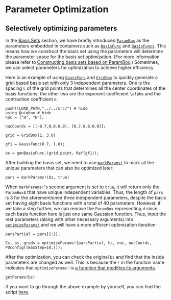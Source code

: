 # Parameter Optimization

## Selectively optimizing parameters

In the [Basis Sets](@ref) section, we have briefly introduced [`ParamBox`](@ref) as the parameters embedded in containers such as [`BasisFunc`](@ref) and [`BasisFuncs`](@ref). This means how we construct the basis set using the parameters will determine the parameter space for the basis set optimization. (For more information please refer to [Constructing basis sets based on ParamBox](@ref).) Sometimes, we can select parameters for optimization to achieve higher efficiency.

Here is an example of using [`GaussFunc`](@ref) and [`GridBox`](@ref) to quickly generate a grid-based basis set with only 3 independent parameters. One is the spacing ``L`` of the grid points that determines all the center coordinates of the basis functions; the other two are the exponent coefficient ``\alpha`` and the contraction coefficient ``d``.
```@repl 3
push!(LOAD_PATH,"../../src/") # hide
using Quiqbox # hide
nuc = ["H", "H"];

nucCoords = [[-0.7,0.0,0.0], [0.7,0.0,0.0]];

grid = GridBox(1, 3.0)

gf1 = GaussFunc(0.7, 1.0);

bs = genBasisFunc.(grid.point, Ref(gf1));
```

After building the basis set, we need to use [`markParams!`](@ref) to mark all the unique parameters that can also be optimized later:
```@repl 3
pars = markParams!(bs, true)
```

When `markParams!`'s second argument is set to `true`, it will return only the `ParamBox`s that have unique independent variables. Thus, the length of `pars` is 3 for the aforementioned three independent parameters, despite the basis set having eight basis functions with a total of 40 parameters. However, if we take a step further, we can remove the `ParamBox` representing ``d`` since each basis function here is just one same Gaussian function. Thus, input the rest parameters (along with other necessary arguments) into [`optimizeParams!`](@ref) and we will have a more efficient optimization iteration: 
```@repl 3
parsPartial = pars[1:2];

Es, ps, grads = optimizeParams!(parsPartial, bs, nuc, nucCoords, POconfig((maxStep=10,)));
```

After the optimization, you can check the original `bs` and find that the inside parameters are changed as well. This is because the `!` in the function name indicates that `optimizeParams!` is [a function that modifies its arguments](https://docs.julialang.org/en/v1/manual/style-guide/#bang-convention).
```@repl 3
getParams(bs)
```

If you want to go through the above example by yourself, you can find the script [here](https://github.com/frankwswang/Quiqbox.jl/blob/main/examples/OptimizeParams.jl).